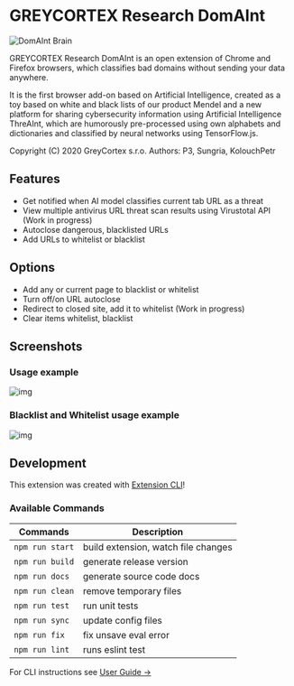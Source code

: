 # GREYCORTEX Research DomAInt

![DomAInt Brain](https://raw.githubusercontent.com/greycortex/DomAInt/rnn/img/brain.png)

GREYCORTEX Research DomAInt is an open extension of Chrome and Firefox browsers, which classifies bad domains without sending your data anywhere. 

It is the first browser add-on based on Artificial Intelligence, created as a toy based on white and black lists of our product Mendel and a 
new platform for sharing cybersecurity information using Artificial Intelligence ThreAInt, which are humorously pre-processed using own alphabets 
and dictionaries and classified by neural networks using TensorFlow.js.

Copyright (C) 2020 GreyCortex s.r.o.
Authors: P3, Sungria, KolouchPetr

## Features

- Get notified when AI model classifies current tab URL as a threat
- View multiple antivirus URL threat scan results using Virustotal API (Work in progress)
- Autoclose dangerous, blacklisted URLs
- Add URLs to whitelist or blacklist

## Options
- Add any or current page to blacklist or whitelist
- Turn off/on URL autoclose
- Redirect to closed site, add it to whitelist (Work in progress)
- Clear items whitelist, blacklist

## Screenshots

### Usage example

![img](https://raw.githubusercontent.com/greycortex/DomAInt/master/img/BrowserExample.png)

### Blacklist and Whitelist usage example

![img](https://raw.githubusercontent.com/greycortex/DomAInt/master/img/ListsExample.png)

## Development 

This extension was created with [Extension CLI](https://oss.mobilefirst.me/extension-cli/)!


### Available Commands

| Commands | Description |
| --- | --- |
| `npm run start` | build extension, watch file changes |
| `npm run build` | generate release version |
| `npm run docs` | generate source code docs |
| `npm run clean` | remove temporary files |
| `npm run test` | run unit tests |
| `npm run sync` | update config files |
| `npm run fix` | fix unsave eval error |
| `npm run lint` | runs eslint test |

For CLI instructions see [User Guide &rarr;](https://oss.mobilefirst.me/extension-cli/)